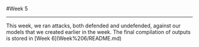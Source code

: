 #Week 5
<hr>
This week, we ran attacks, both defended and undefended, against our models that we created earlier in the week. The final compilation of outputs is stored in [Week 6](Week%206/README.md)
